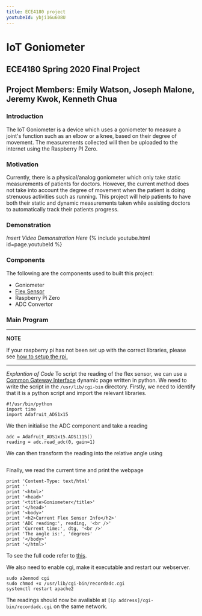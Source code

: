 ```yaml
---
title: ECE4180 project
youtubeId: ybji16u608U
---
```


# IoT Goniometer

## ECE4180 Spring 2020 Final Project 

## Project Members: Emily Watson, Joseph Malone, Jeremy Kwok, Kenneth Chua

### Introduction

The IoT Goniometer is a device which uses a goniometer to measure a joint's function such as an elbow or a knee, based on their degree of movement. The measurements collected will then be uploaded to the internet using the Raspberry PI Zero.

### Motivation

Currently, there is a physical/analog goniometer which only take static measurements of patients for doctors. However, the current method does not take into account the degree of movement when the patient is doing strenuous activities such as running. This project will help patients to have both their static and dynamic measurements taken while assisting doctors to automatically track their patients progress.

### Demonstration

*Insert Video Demonstration Here*
{% include youtube.html id=page.youtubeId %}

### Components

The following are the components used to built this project:
* Goniometer
* [Flex Sensor](https://os.mbed.com/components/Flex-Sensor/)
* Raspberry Pi Zero
* ADC Convertor

### Main Program
---
**NOTE**

If your raspberry pi has not been set up with the correct libraries, please see [how to setup the rpi.](https://github.com/ece4180/ece4180.github.io/blob/master/setup.md)

---
*Explantion of Code*
To script the reading of the flex sensor, we can use a [Common Gateway Interface](https://en.wikipedia.org/wiki/Common_Gateway_Interface) dynamic page written in python.
We need to write the script in the ```/usr/lib/cgi-bin``` directory.
Firstly, we need to identify that it is a python script and import the relevant libraries.
```
#!/usr/bin/python
import time
import Adafruit_ADS1x15
```

We then initialise the ADC component and take a reading
```
adc = Adafruit_ADS1x15.ADS1115()
reading = adc.read_adc(0, gain=1)
```

We can then transform the reading into the relative angle using
```

```

Finally, we read the current time and print the webpage
```
print 'Content-Type: text/html'
print ''
print '<html>'
print '<head>'
print '<title>Goniometer</title>'
print '</head>'
print '<body>'
print '<h2>Current Flex Sensor Info</h2>'
print 'ADC reading:', reading, '<br />'
print 'Current time:', dtg, '<br />'
print 'The angle is:', 'degrees'
print '</body>'
print '</html>'
```

To see the full code refer to [this](https://github.com/ece4180/ece4180.github.io/blob/master/recordadc.cgi).

We also need to enable cgi, make it executable and restart our webserver.
```
sudo a2enmod cgi
sudo chmod +x /usr/lib/cgi-bin/recordadc.cgi
systemctl restart apache2
```

The readings should now be avaliable at ```[ip address]/cgi-bin/recordadc.cgi``` on the same network.

